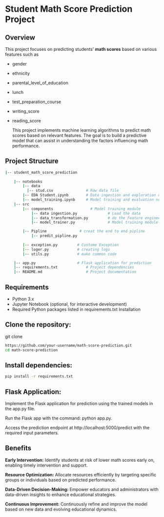 # Student Math Score Prediction Project
## Overview
This project focuses on predicting students' **math scores** based on various features such as 
- gender
- ethnicity
- parental_level_of_education
- lunch
- test_preparation_course
- writing_score
- reading_score

  This project implements machine learning algorithms to predict math scores based on relevant features. The goal is to build a predictive model that can assist in understanding the factors influencing math performance.
## Project Structure

```bash
|-- student_math_score_prediction
    
    |-- notebooks
        |-- data
          |-- stud.csv               # Raw data file
        |-- EDA Student.ipynb        # Data ingestion and exploration notebook
        |-- model_training.ipynb     # Model training and evaluation notebook
    |-- src
        |-- components                 # Model training module
            |-- data ingestion.py              # Load the data
            |-- data_transformation.py         # do the Feature engineering
            |-- model_trainer.py               # Model training module

        |-- Pipline               # creat the end to end pipline
            |-- predit_pipline.py
           
        |-- exception.py         # Custome Exception
        |-- loger.py             # creating logs
        |-- utils.py             # make common code

    |-- app.py                   # Flask application for prediction
    |-- requirements.txt             # Project dependencies
    |-- README.md                    # Project documentation
```

## Requirements
- Python 3.x
- Jupyter Notebook (optional, for interactive development)
- Required Python packages listed in requirements.txt
  Installation
## Clone the repository:
git clone
```bash
https://github.com/your-username/math-score-prediction.git
cd math-score-prediction
```
## Install dependencies:

```bash
pip install -r requirements.txt
```


## Flask Application:

Implement the Flask application for prediction using the trained models in the app.py file.

Run the Flask app with the command: python app.py.

Access the prediction endpoint at http://localhost:5000/predict with the required input parameters.


## Benefits
**Early Intervention:**
Identify students at risk of lower math scores early on, enabling timely intervention and support.

**Resource Optimization:**
Allocate resources efficiently by targeting specific groups or individuals based on predicted performance.

**Data-Driven Decision-Making:**
Empower educators and administrators with data-driven insights to enhance educational strategies.

**Continuous Improvement:**
Continuously refine and improve the model based on new data and evolving educational dynamics.
